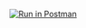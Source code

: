 [![Run in Postman](https://run.pstmn.io/button.svg)](https://app.getpostman.com/run-collection/5dc96ed4105553686c04)
